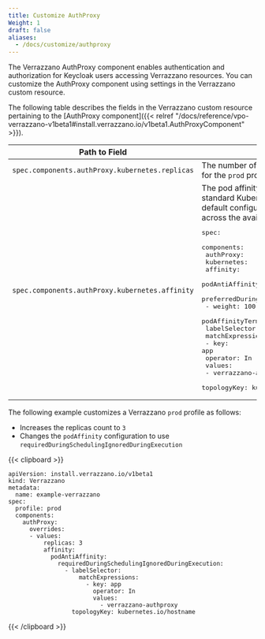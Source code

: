 ```yaml
---
title: Customize AuthProxy
Weight: 1
draft: false
aliases:
  - /docs/customize/authproxy
---
```


The Verrazzano AuthProxy component enables authentication and authorization for Keycloak users accessing Verrazzano resources.  You can customize the AuthProxy component using settings in the Verrazzano custom resource.

The following table describes the fields in the Verrazzano custom resource pertaining to the [AuthProxy component]({{< relref "/docs/reference/vpo-verrazzano-v1beta1#install.verrazzano.io/v1beta1.AuthProxyComponent" >}}).

| Path to Field | Description                                                                                                                                                                                                                                                                                                                                                                                                                                                                                                                                                                                                                                                                                                                                                                                                                                                                       |
| --- |------------------------------------------------------------------------------------------------------------------------------------------------------------------------------------------------------------------------------------------------------------------------------------------------------------------------------------------------------------------------------------------------------------------------------------------------------------------------------------------------------------------------------------------------------------------------------------------------------------------------------------------------------------------------------------------------------------------------------------------------------------------------------------------------------------------------------------------------------------------------------------|
| `spec.components.authProxy.kubernetes.replicas`    | The number of pods to replicate.  The default is `2` for the `prod` profile and `1` for all other profiles.                                                                                                                                                                                                                                                                                                                                                                                                                                                                                                                                                                                                                                                                                                                                                                        |
| `spec.components.authProxy.kubernetes.affinity`    | The pod affinity definition expressed as a standard Kubernetes [affinity](https://kubernetes.io/docs/concepts/scheduling-eviction/assign-pod-node/#affinity-and-anti-affinity) definition.  The default configuration spreads the AuthProxy pods across the available nodes. <div class="highlight"><pre>spec:<br>  components:<br>    authProxy:<br>      kubernetes:<br>        affinity:<br>          podAntiAffinity:<br>            preferredDuringSchedulingIgnoredDuringExecution:<br>              - weight: 100<br>                podAffinityTerm:<br>                  labelSelector:<br>                    matchExpressions:<br>                      - key: app<br>                        operator: In<br>                        values:<br>                          - verrazzano-authproxy<br>                  topologyKey: kubernetes.io/hostname </pre></div> |

The following example customizes a Verrazzano `prod` profile as follows:
* Increases the replicas count to `3`
* Changes the `podAffinity` configuration to use `requiredDuringSchedulingIgnoredDuringExecution`

{{< clipboard >}}
<div class="highlight">

```
apiVersion: install.verrazzano.io/v1beta1
kind: Verrazzano
metadata:
  name: example-verrazzano
spec:
  profile: prod
  components:
    authProxy:
      overrides:
      - values:
          replicas: 3
          affinity:
            podAntiAffinity:
              requiredDuringSchedulingIgnoredDuringExecution:
                - labelSelector:
                    matchExpressions:
                      - key: app
                        operator: In
                        values:
                          - verrazzano-authproxy
                  topologyKey: kubernetes.io/hostname
```
</div>
{{< /clipboard >}}
